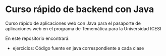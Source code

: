 # Curso rápido de backend con Java

Curso rápido de aplicaciones web con Java para el pasaporte de aplicaciones web en el programa de Tememática para la Universidad ICESI

En este repositorio encontrará:

- ejercicios: Código fuente en java correspondiente a cada clase
